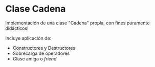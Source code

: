 # Clase Cadena

Implementación de una clase "Cadena" propia, con fines puramente didácticos!

Incluye aplicación de:
- Constructores y Destructores
- Sobrecarga de operadores
- Clase amiga o *friend*